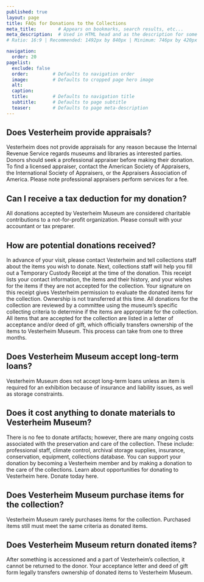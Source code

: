```yaml
---
published: true
layout: page
title: FAQs for Donations to the Collections
meta_title:        # Appears on bookmarks, search results, etc...
meta_description:  # Used in HTML head and as the description for some search engines
# Ratio: 16:9 | Recommended: 1492px by 840px | Minimum: 746px by 420px

navigation:
  order: 20
pagelist:
  exclude: false
  order:         # Defaults to navigation order  
  image:         # Defaults to cropped page hero image
  alt:
  caption:
  title:         # Defaults to navigation title
  subtitle:      # Defaults to page subtitle
  teaser:        # Defaults to page meta-description
---
```

Does Vesterheim provide appraisals?
-----------------------------------
Vesterheim does not provide appraisals for any reason because the Internal Revenue Service regards museums and libraries as interested parties. Donors should seek a professional appraiser before making their donation. To find a licensed appraiser, contact the American Society of Appraisers, the International Society of Appraisers, or the Appraisers Association of America. Please note professional appraisers perform services for a fee.

Can I receive a tax deduction for my donation?
----------------------------------------------
All donations accepted by Vesterheim Museum are considered charitable contributions to a not-for-profit organization. Please consult with your accountant or tax preparer.

How are potential donations received?
-------------------------------------
In advance of your visit, please contact Vesterheim and tell collections staff about the items you wish to donate. Next, collections staff will help you fill out a Temporary Custody Receipt at the time of the donation. This receipt lists your contact information, the items and their history, and your wishes for the items if they are not accepted for the collection. Your signature on this receipt gives Vesterheim permission to evaluate the donated items for the collection.  Ownership is not transferred at this time. All donations for the collection are reviewed by a committee using the museum’s specific collecting criteria to determine if the items are appropriate for the collection. All items that are accepted for the collection are listed in a letter of acceptance and/or deed of gift, which officially transfers ownership of the items to Vesterheim Museum. This process can take from one to three months.

Does Vesterheim Museum accept long-term loans?
----------------------------------------------
Vesterheim Museum does not accept long-term loans unless an item is required for an exhibition because of insurance and liability issues, as well as storage constraints.

Does it cost anything to donate materials to Vesterheim Museum?
---------------------------------------------------------------
There is no fee to donate artifacts; however, there are many ongoing costs associated with the preservation and care of the collection. These include:  professional staff, climate control, archival storage supplies, insurance, conservation, equipment, collections database. You can support your donation by becoming a Vesterheim member and by making a donation to the care of the collections. Learn about opportunities for donating to Vesterheim here. Donate today here.

Does Vesterheim Museum purchase items for the collection?
---------------------------------------------------------
Vesterheim Museum rarely purchases items for the collection. Purchased items still must meet the same criteria as donated items.

Does Vesterheim Museum return donated items?
--------------------------------------------
After something is accessioned and a part of Vesterheim’s collection, it cannot be returned to the donor. Your acceptance letter and deed of gift form legally transfers ownership of donated items to Vesterheim Museum.